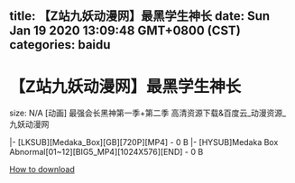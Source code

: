 
title: 【Z站九妖动漫网】最黑学生神长
date: Sun Jan 19 2020 13:09:48 GMT+0800 (CST)    
categories: baidu
---

# 【Z站九妖动漫网】最黑学生神长
size: N/A
 [动画] 最强会长黑神第一季+第二季 高清资源下载&百度云_动漫资源_九妖动漫网
 
|- [LKSUB][Medaka_Box][GB][720P][MP4] - 0 B
|- [HYSUB]Medaka Box Abnormal[01~12][BIG5_MP4][1024X576][END] - 0 B

[How to download](https://bpcam.bemobtrk.com/go/2ceec3aa-1ca2-46d6-b9ff-aaa5c184517c?jno=386)